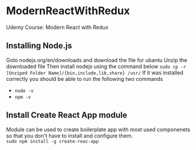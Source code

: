 # ModernReactWithRedux
Udemy Course: Modern React with Redux

## Installing Node.js 
Goto nodejs.org/en/downloads and download the file for ubantu
Unzip the downloaded file
Then install nodejs using the command below
``` sudo cp -r [Unziped Folder Name]/{bin,include,lib,share} /usr/ ```
If it was installed correctly you should be able to run the following two commands
* `node -v`
* `npm -v`

## Install Create React App module
Module can be used to create boilerplate app with most used componenets so that you don't have to install and configure them. <br>
`sudo npm install -g create-reac-app`
